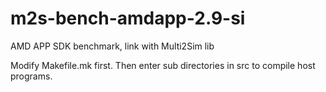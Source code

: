 # m2s-bench-amdapp-2.9-si
AMD APP SDK benchmark, link with Multi2Sim lib

Modify Makefile.mk first. Then enter sub directories 
in src to compile host programs.
